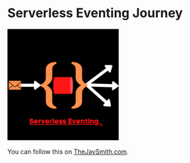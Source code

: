 # Serverless Eventing Journey

<img src="./assets/images/serverless-eventing-logo.png" width="250" height="250">

 You can follow this on [TheJaySmith.com](https://thejaysmith.com/category/titles/serverlessjay/severless-eventing/).
